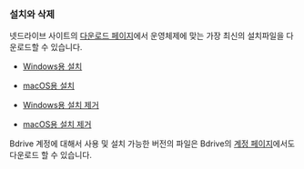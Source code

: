 ### 설치와 삭제

넷드라이브 사이트의 [다운로드 페이지](https://www.netdrive.net/download/)에서 운영체제에 맞는 가장 최신의 설치파일을 다운로드할 수 있습니다.

- [Windows용 설치](/support/?type=documents&path=netdrive_manual/installation&page=installation-windows&language=ko)

- [macOS용 설치](/support/?type=documents&path=netdrive_manual/installation&page=installation-macos&language=ko)

- [Windows용 설치 제거](/support/?type=documents&path=netdrive_manual/installation&page=uninstallation-windows&language=ko)

- [macOS용 설치 제거](/support/?type=documents&path=netdrive_manual/installation&page=uninstallation-macos&language=ko)

Bdrive 계정에 대해서 사용 및 설치 가능한 버전의 파일은 Bdrive의 [계정 페이지](https://accounts.bdrive.com/plans_products/NetDrive3/)에서도 다운로드 할 수 있습니다.
